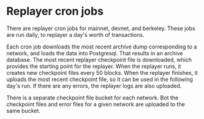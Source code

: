 Replayer cron jobs
==================

There are replayer cron jobs for mainnet, devnet, and berkeley. These
jobs are run daily, to replayer a day's worth of transactions.

Each cron job downloads the most recent archive dump corresponding to
a network, and loads the data into Postgresql. That results in an
archive database. The most recent replayer checkpoint file is
downloaded, which provides the starting point for the replayer. When
the replayer runs, it creates new checkpoint files every 50
blocks. When the replayer finishes, it uploads the most recent
checkpoint file, so it can be used in the following day's run. If
there are any errors, the replayer logs are also uploaded.

There is a separate checkpoint file bucket for each network.  Bot the
checkpoint files and error files for a given network are uploaded to
the same bucket.
